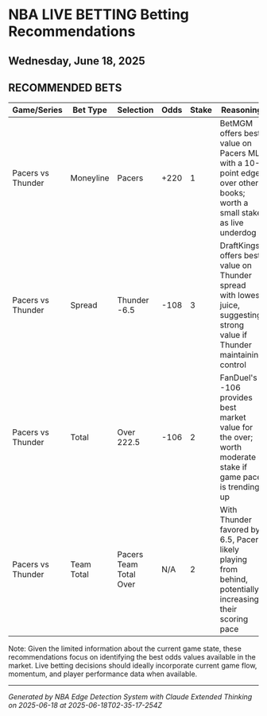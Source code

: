 # NBA LIVE BETTING Betting Recommendations
## Wednesday, June 18, 2025

## RECOMMENDED BETS
| Game/Series | Bet Type | Selection | Odds | Stake | Reasoning |
|-------------|----------|-----------|------|-------|-----------|
| Pacers vs Thunder | Moneyline | Pacers | +220 | 1 | BetMGM offers best value on Pacers ML with a 10-point edge over other books; worth a small stake as live underdog |
| Pacers vs Thunder | Spread | Thunder -6.5 | -108 | 3 | DraftKings offers best value on Thunder spread with lowest juice, suggesting strong value if Thunder maintaining control |
| Pacers vs Thunder | Total | Over 222.5 | -106 | 2 | FanDuel's -106 provides best market value for the over; worth moderate stake if game pace is trending up |
| Pacers vs Thunder | Team Total | Pacers Team Total Over | N/A | 2 | With Thunder favored by 6.5, Pacers likely playing from behind, potentially increasing their scoring pace |

Note: Given the limited information about the current game state, these recommendations focus on identifying the best odds values available in the market. Live betting decisions should ideally incorporate current game flow, momentum, and player performance data when available.

---
*Generated by NBA Edge Detection System with Claude Extended Thinking on 2025-06-18 at 2025-06-18T02-35-17-254Z*
